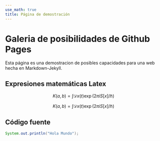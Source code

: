 ```yaml
---
use_math: true
title: Página de demostración
---
```



# Galeria de posibilidades de Github Pages

Esta página es una demostracion de posibles capacidades para una web hecha en Markdown-Jekyll.


## Expresiones matemáticas Latex
$$
K(a,b) = \int \mathcal{D}x(t) \exp(2\pi i S[x]/\hbar)
$$

$$  K(a,b) = \int \mathcal{D}x(t) \exp(2\pi i S[x]/\hbar)  $$

## Código fuente 

```java
System.out.println("Hola Mundo");
```


